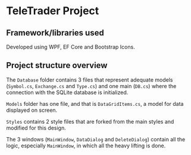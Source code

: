 
# TeleTrader Project

## Framework/libraries used

Developed using WPF, EF Core and Bootstrap Icons.

## Project structure overview

The `Database` folder contains 3 files that represent adequate models (`Symbol.cs`, `Exchange.cs` and `Type.cs`) and one main (`DB.cs`) where the connection with the SQLite database is initialized.

`Models` folder has one file, and that is `DataGridItems.cs`, a model for data displayed on screen.

`Styles` contains 2 style files that are forked from the main styles and modified for this design.

The 3 windows (`MainWindow`, `DataDialog` and `DeleteDialog`) contain all the logic, especially `MainWindow`, in which all the heavy lifting is done.
